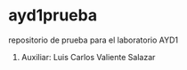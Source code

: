 # ayd1prueba
repositorio de prueba para el laboratorio AYD1
1. Auxiliar: Luis Carlos Valiente Salazar
